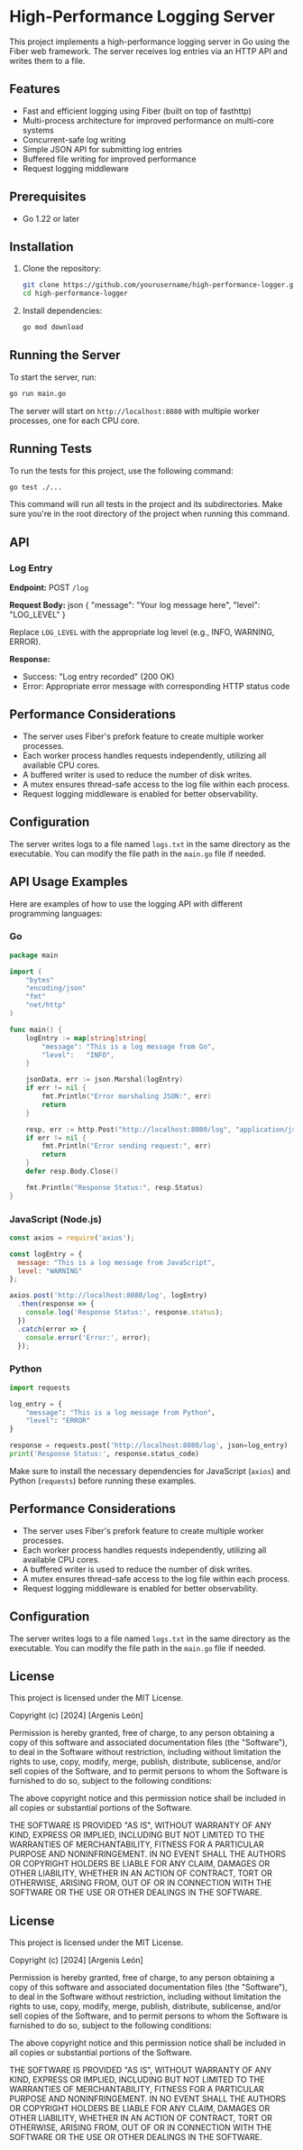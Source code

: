 # High-Performance Logging Server

This project implements a high-performance logging server in Go using the Fiber web framework. The server receives log entries via an HTTP API and writes them to a file.

## Features

- Fast and efficient logging using Fiber (built on top of fasthttp)
- Multi-process architecture for improved performance on multi-core systems
- Concurrent-safe log writing
- Simple JSON API for submitting log entries
- Buffered file writing for improved performance
- Request logging middleware

## Prerequisites

- Go 1.22 or later

## Installation

1. Clone the repository:
   ```bash
   git clone https://github.com/yourusername/high-performance-logger.git
   cd high-performance-logger
   ```

2. Install dependencies:
   ```bash
   go mod download
   ```

## Running the Server

To start the server, run:
```bash
go run main.go
```

The server will start on `http://localhost:8080` with multiple worker processes, one for each CPU core.






## Running Tests

To run the tests for this project, use the following command:

```bash
go test ./...
```

This command will run all tests in the project and its subdirectories. Make sure you're in the root directory of the project when running this command.

## API

### Log Entry

**Endpoint:** POST `/log`

**Request Body:**
json
{
"message": "Your log message here",
"level": "LOG_LEVEL"
}

Replace `LOG_LEVEL` with the appropriate log level (e.g., INFO, WARNING, ERROR).

**Response:**
- Success: "Log entry recorded" (200 OK)
- Error: Appropriate error message with corresponding HTTP status code

## Performance Considerations

- The server uses Fiber's prefork feature to create multiple worker processes.
- Each worker process handles requests independently, utilizing all available CPU cores.
- A buffered writer is used to reduce the number of disk writes.
- A mutex ensures thread-safe access to the log file within each process.
- Request logging middleware is enabled for better observability.

## Configuration

The server writes logs to a file named `logs.txt` in the same directory as the executable. You can modify the file path in the `main.go` file if needed.


## API Usage Examples

Here are examples of how to use the logging API with different programming languages:

### Go

```go
package main

import (
	"bytes"
	"encoding/json"
	"fmt"
	"net/http"
)

func main() {
	logEntry := map[string]string{
		"message": "This is a log message from Go",
		"level":   "INFO",
	}

	jsonData, err := json.Marshal(logEntry)
	if err != nil {
		fmt.Println("Error marshaling JSON:", err)
		return
	}

	resp, err := http.Post("http://localhost:8080/log", "application/json", bytes.NewBuffer(jsonData))
	if err != nil {
		fmt.Println("Error sending request:", err)
		return
	}
	defer resp.Body.Close()

	fmt.Println("Response Status:", resp.Status)
}
```

### JavaScript (Node.js)

```javascript
const axios = require('axios');

const logEntry = {
  message: "This is a log message from JavaScript",
  level: "WARNING"
};

axios.post('http://localhost:8080/log', logEntry)
  .then(response => {
    console.log('Response Status:', response.status);
  })
  .catch(error => {
    console.error('Error:', error);
  });
```

### Python

```python
import requests

log_entry = {
    "message": "This is a log message from Python",
    "level": "ERROR"
}

response = requests.post('http://localhost:8080/log', json=log_entry)
print('Response Status:', response.status_code)
```

Make sure to install the necessary dependencies for JavaScript (`axios`) and Python (`requests`) before running these examples.

## Performance Considerations

- The server uses Fiber's prefork feature to create multiple worker processes.
- Each worker process handles requests independently, utilizing all available CPU cores.
- A buffered writer is used to reduce the number of disk writes.
- A mutex ensures thread-safe access to the log file within each process.
- Request logging middleware is enabled for better observability.

## Configuration

The server writes logs to a file named `logs.txt` in the same directory as the executable. You can modify the file path in the `main.go` file if needed.


## License

This project is licensed under the MIT License.

Copyright (c) [2024] [Argenis León]

Permission is hereby granted, free of charge, to any person obtaining a copy
of this software and associated documentation files (the "Software"), to deal
in the Software without restriction, including without limitation the rights
to use, copy, modify, merge, publish, distribute, sublicense, and/or sell
copies of the Software, and to permit persons to whom the Software is
furnished to do so, subject to the following conditions:

The above copyright notice and this permission notice shall be included in all
copies or substantial portions of the Software.

THE SOFTWARE IS PROVIDED "AS IS", WITHOUT WARRANTY OF ANY KIND, EXPRESS OR
IMPLIED, INCLUDING BUT NOT LIMITED TO THE WARRANTIES OF MERCHANTABILITY,
FITNESS FOR A PARTICULAR PURPOSE AND NONINFRINGEMENT. IN NO EVENT SHALL THE
AUTHORS OR COPYRIGHT HOLDERS BE LIABLE FOR ANY CLAIM, DAMAGES OR OTHER
LIABILITY, WHETHER IN AN ACTION OF CONTRACT, TORT OR OTHERWISE, ARISING FROM,
OUT OF OR IN CONNECTION WITH THE SOFTWARE OR THE USE OR OTHER DEALINGS IN THE
SOFTWARE.

## License

This project is licensed under the MIT License.

Copyright (c) [2024] [Argenis León]

Permission is hereby granted, free of charge, to any person obtaining a copy
of this software and associated documentation files (the "Software"), to deal
in the Software without restriction, including without limitation the rights
to use, copy, modify, merge, publish, distribute, sublicense, and/or sell
copies of the Software, and to permit persons to whom the Software is
furnished to do so, subject to the following conditions:

The above copyright notice and this permission notice shall be included in all
copies or substantial portions of the Software.

THE SOFTWARE IS PROVIDED "AS IS", WITHOUT WARRANTY OF ANY KIND, EXPRESS OR
IMPLIED, INCLUDING BUT NOT LIMITED TO THE WARRANTIES OF MERCHANTABILITY,
FITNESS FOR A PARTICULAR PURPOSE AND NONINFRINGEMENT. IN NO EVENT SHALL THE
AUTHORS OR COPYRIGHT HOLDERS BE LIABLE FOR ANY CLAIM, DAMAGES OR OTHER
LIABILITY, WHETHER IN AN ACTION OF CONTRACT, TORT OR OTHERWISE, ARISING FROM,
OUT OF OR IN CONNECTION WITH THE SOFTWARE OR THE USE OR OTHER DEALINGS IN THE
SOFTWARE.
